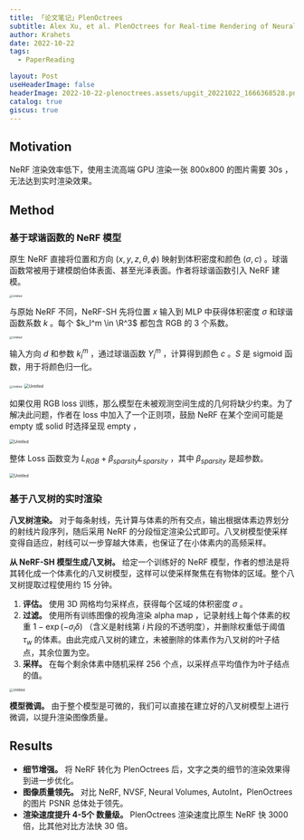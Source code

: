 ```yaml
---
title: 「论文笔记」PlenOctrees
subtitle: Alex Xu, et al. PlenOctrees for Real-time Rendering of Neural Radiance Fields. ICCV 2021
author: Krahets
date: 2022-10-22
tags: 
  - PaperReading

layout: Post
useHeaderImage: false
headerImage: 2022-10-22-plenoctrees.assets/upgit_20221022_1666368528.png
catalog: true
giscus: true
---
```


## Motivation

NeRF 渲染效率低下，使用主流高端 GPU 渲染一张 800x800 的图片需要 30s ，无法达到实时渲染效果。

## Method

### **基于球谐函数的 NeRF 模型**

原生 NeRF 直接将位置和方向 $(x, y, z, \theta, \phi )$ 映射到体积密度和颜色 $(\sigma, c)$ 。球谐函数常被用于建模朗伯体表面、甚至光泽表面。作者将球谐函数引入 NeRF 建模。

<img src="/2022-10-22-plenoctrees.assets/upgit_20221022_1666368528.png" alt="Untitled" style="zoom:33%;" />

与原始 NeRF 不同，NeRF-SH 先将位置 $x$ 输入到 MLP 中获得体积密度 $\sigma$ 和球谐函数系数 $k$ 。每个 $k_l^m \in \R^3$ 都包含 RGB 的 3 个系数。

<img src="/2022-10-22-plenoctrees.assets/upgit_20221022_1666368531.png" alt="Untitled" style="zoom: 33%;" />

输入方向 $d$ 和参数 $k_l^m$ ，通过球谐函数 $Y_l^m$ ，计算得到颜色 $c$ 。$S$ 是 sigmoid 函数，用于将颜色归一化。

<img src="/2022-10-22-plenoctrees.assets/upgit_20221022_1666368539.png" alt="Untitled" style="zoom: 33%;" />

<img src="/2022-10-22-plenoctrees.assets/upgit_20221022_1666368537.png" alt="Untitled" style="zoom: 50%;" />

如果仅用 RGB loss 训练，那么模型在未被观测空间生成的几何将缺少约束。为了解决此问题，作者在 loss 中加入了一个正则项，鼓励 NeRF 在某个空间可能是 empty 或 solid 时选择呈现 empty ，

<img src="/2022-10-22-plenoctrees.assets/upgit_20221022_1666368559.png" alt="Untitled" style="zoom: 50%;" />

整体 Loss 函数变为 $L_{RGB} + \beta_{sparsity} L_{sparsity}$ ，其中 $\beta_{sparsity}$ 是超参数。

<img src="/2022-10-22-plenoctrees.assets/upgit_20221022_1666368562.png" alt="Untitled" style="zoom:50%;" />

### **基于八叉树的实时渲染**

**八叉树渲染。** 对于每条射线，先计算与体素的所有交点，输出根据体素边界划分的射线片段序列，随后采用 NeRF 的分段恒定渲染公式即可。八叉树模型使采样变得自适应，射线可以一步穿越大体素，也保证了在小体素内的高频采样。

**从 NeRF-SH 模型生成八叉树。** 给定一个训练好的 NeRF 模型，作者的想法是将其转化成一个体素化的八叉树模型，这样可以使采样聚焦在有物体的区域。整个八叉树提取过程使用约 15 分钟。

1. **评估。** 使用 3D 网格均匀采样点，获得每个区域的体积密度 $\sigma$ 。
2. **过滤。** 使用所有训练图像的视角渲染 alpha map ，记录射线上每个体素的权重 $1 - \exp(- \sigma_i \delta)$ （含义是射线第 $i$ 片段的不透明度），并删除权重低于阈值 $\tau_w$ 的体素。由此完成八叉树的建立，未被删除的体素作为八叉树的叶子结点，其余位置为空。
3. **采样。** 在每个剩余体素中随机采样 256 个点，以采样点平均值作为叶子结点的值。

<img src="/2022-10-22-plenoctrees.assets/upgit_20221022_1666368598.png" alt="Untitled" style="zoom:40%;" />

**模型微调。** 由于整个模型是可微的，我们可以直接在建立好的八叉树模型上进行微调，以提升渲染图像质量。

## Results

- **细节增强。** 将 NeRF 转化为 PlenOctrees 后，文字之类的细节的渲染效果得到进一步优化。
- **图像质量领先。** 对比 NeRF, NVSF, Neural Volumes, AutoInt，PlenOctrees 的图片 PSNR 总体处于领先。
- **渲染速度提升 4-5个 数量级。** PlenOctrees 渲染速度比原生 NeRF 快 3000 倍，比其他对比方法快 30 倍。
